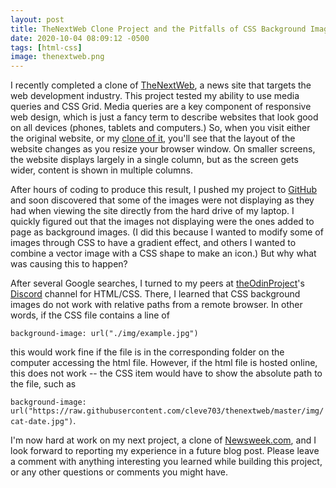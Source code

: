```yaml
---
layout: post
title: TheNextWeb Clone Project and the Pitfalls of CSS Background Images
date: 2020-10-04 08:09:12 -0500
tags: [html-css]
image: thenextweb.png
---
```

I recently completed a clone of [TheNextWeb](http://thenextweb.com), a news site that targets the web development industry. This project tested my ability to use media queries and CSS Grid. Media queries are a key component of responsive web design, which is just a fancy term to describe websites that look good on all devices (phones, tablets and computers.) So, when you visit either the original website, or my [clone of it](http://htmlpreview.github.io/?https://github.com/cleve703/thenextweb/blob/master/index.html), you'll see that the layout of the website changes as you resize your browser window. On smaller screens, the website displays largely in a single column, but as the screen gets wider, content is shown in multiple columns.

After hours of coding to produce this result, I pushed my project to [GitHub](https://github.com/cleve703/thenextweb) and soon discovered that some of the images were not displaying as they had when viewing the site directly from the hard drive of my laptop. I quickly figured out that the images not displaying were the ones added to page as background images. (I did this because I wanted to modify some of images through CSS to have a gradient effect, and others I wanted to combine a vector image with a CSS shape to make an icon.) But why what was causing this to happen?

After several Google searches, I turned to my peers at [theOdinProject](https://theodinproject.com)'s [Discord](https://discord.com) channel for HTML/CSS. There, I learned that CSS background images do not work with relative paths from a remote browser. In other words, if the CSS file contains a line of 

```background-image: url("./img/example.jpg")```

 this would work fine if the file is in the corresponding folder on the computer accessing the html file. However, if the html file is hosted online, this does not work -- the CSS item would have to show the absolute path to the file, such as
 
  ```background-image: url("https://raw.githubusercontent.com/cleve703/thenextweb/master/img/cat-date.jpg")```.

I'm now hard at work on my next project, a clone of [Newsweek.com](https://newsweek.com), and I look forward to reporting my experience in a future blog post. Please leave a comment with anything interesting you learned while building this project, or any other questions or comments you might have.